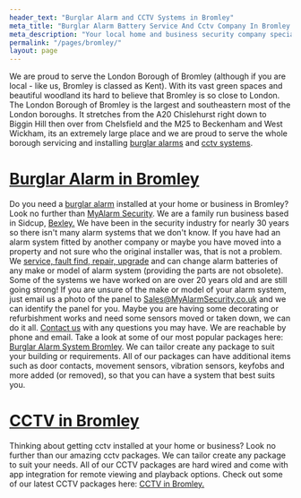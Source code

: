```yaml
---
header_text: "Burglar Alarm and CCTV Systems in Bromley"
meta_title: "Burglar Alarm Battery Service And Cctv Company In Bromley - MyAlarm Security"
meta_description: "Your local home and business security company specialsing in burglar alarms, cctv door, entry access control in Bromley. Contact us on 020 8302 4065."
permalink: "/pages/bromley/"
layout: page
---
```


We are proud to serve the London Borough of Bromley (although if you are local - like us, Bromley is classed as Kent). With its vast green spaces and beautiful woodland its hard to believe that Bromley is so close to London. The London Borough of Bromley is the largest and southeastern most of the London boroughs. It stretches from the A20 Chislehurst right down to Biggin Hill then over from Chelsfield and the M25 to Beckenham and West Wickham, its an extremely large place and we are proud to serve the whole borough servicing and installing [burglar alarms](/categories/burglar-alarms/) and [cctv systems](/categories/cctv/).

# [Burglar Alarm in Bromley](/categories/burglar-alarms/) 

Do you need a [burglar alarm](/categories/burglar-alarms/) installed at your home or business in Bromley? Look no further than [MyAlarm Security](thamesmead.php.html). We are a family run business based in Sidcup, [Bexley.](bexley.php.html) We have been in the security industry for nearly 30 years so there isn\'t many alarm systems that we don\'t know. If you have had an alarm system fitted by another company or maybe you have moved into a property and not sure who the original installer was, that is not a problem. We [service, fault find, repair, upgrade](/categories/servicing-and-repairs/) and can change alarm batteries of any make or model of alarm system (providing the parts are not obsolete). Some of the systems we have worked on are over 20 years old and are still going strong! If you are unsure of the make or model of your alarm system, just email us a photo of the panel to [Sales@MyAlarmSecurity.co.uk](mailto:Sales@MyAlarmSecurity.co.uk) and we can identify the panel for you. Maybe you are having some decorating or refurbishment works and need some sensors moved or taken down, we can do it all. [Contact us](/contact/) with any questions you may have. We are reachable by phone and email. Take a look at some of our most popular packages here: [Burglar Alarm System Bromley](/categories/burglar-alarms/). We can tailor create any package to suit your building or requirements. All of our packages can have additional items such as door contacts, movement sensors, vibration sensors, keyfobs and more added (or removed), so that you can have a system that best suits you.

# [CCTV in Bromley](/categories/cctv/) 

Thinking about getting cctv installed at your home or business? Look no further than our amazing cctv packages. We can tailor create any package to suit your needs. All of our CCTV packages are hard wired and come with app integration for remote viewing and playback options. Check out some of our latest CCTV packages here: [CCTV in Bromley.](/categories/cctv/)